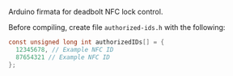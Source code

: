 Arduino firmata for deadbolt NFC lock control.

Before compiling, create file `authorized-ids.h` with the following:

```c
const unsigned long int authorizedIDs[] = {
  12345678, // Example NFC ID
  87654321 // Example NFC ID
};
```
